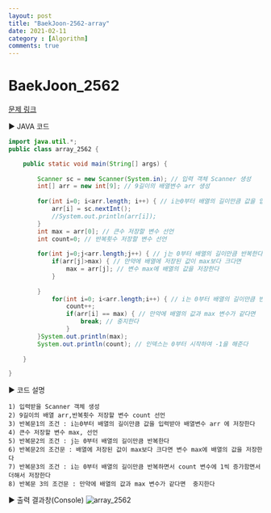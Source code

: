 ```yaml
---
layout: post
title: "BaekJoon-2562-array"
date: 2021-02-11
category : [Algorithm]
comments: true
---
```


# BaekJoon_2562

[문제 링크](https://www.acmicpc.net/problem/2562)

▶ JAVA 코드 

```java
import java.util.*;
public class array_2562 {

	public static void main(String[] args) {
		
		Scanner sc = new Scanner(System.in); // 입력 객체 Scanner 생성
		int[] arr = new int[9]; // 9길이의 배열변수 arr 생성
		
		for(int i=0; i<arr.length; i++) { // i는0부터 배열의 길이만큼 값을 입력받아 배열변수 arr 에 저장한다
			arr[i] = sc.nextInt();
			//System.out.println(arr[i]);
		}
		int max = arr[0]; // 큰수 저장할 변수 선언
		int count=0; // 반복횟수 저장할 변수 선언
		
		for(int j=0;j<arr.length;j++) { // j는 0부터 배열의 길이만큼 반복한다
			if(arr[j]>max) { // 만약에 배열에 저장된 값이 max보다 크다면
				max = arr[j]; // 변수 max에 배열의 값을 저장한다
			}
			
		}
			for(int i=0; i<arr.length;i++) { // i는 0부터 배열의 길이만큼 반복한다
				count++;
				if(arr[i] == max) { // 만약에 배열의 값과 max 변수가 같다면
					break; // 중지한다
				}
		}System.out.println(max);
		System.out.println(count); // 인덱스는 0부터 시작하여 -1을 해준다
		
	}

}
```

▶ 코드 설명

    1) 입력받을 Scanner 객체 생성
    2) 9길이의 배열 arr,반복횟수 저장할 변수 count 선언
	3) 반복문1의 조건 : i는0부터 배열의 길이만큼 값을 입력받아 배열변수 arr 에 저장한다
	4) 큰수 저장할 변수 max, 선언
	5) 반복문2의 조건 : j는 0부터 배열의 길이만큼 반복한다
	6) 반복문2의 조건문 : 배열에 저장된 값이 max보다 크다면 변수 max에 배열의 값을 저장한다
	7) 반복문3의 조건 : i는 0부터 배열의 길이만큼 반복하면서 count 변수에 1씩 증가함면서  더해서 저장한다
	8) 반복문 3의 조건문 : 만약에 배열의 값과 max 변수가 같다면  중지한다
	

▶ 출력 결과창(Console)
![array_2562](https://user-images.githubusercontent.com/65608960/107602535-40d70300-6c6d-11eb-89ee-c5482820ee79.JPG)
